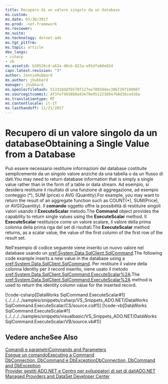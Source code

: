 ```yaml
---
title: Recupero di un valore singolo da un database
ms.custom: 
ms.date: 03/30/2017
ms.prod: .net-framework
ms.reviewer: 
ms.suite: 
ms.technology: dotnet-ado
ms.tgt_pltfrm: 
ms.topic: article
dev_langs:
- csharp
- vb
ms.assetid: b38526cd-a62a-48cb-822a-e91dfa68e02d
caps.latest.revision: "3"
author: JennieHubbard
ms.author: jhubbard
manager: jhubbard
ms.openlocfilehash: 513310ddfb578f127ee70059dec386f207180907
ms.sourcegitcommit: 4f3fef493080a43e70e951223894768d36ce430a
ms.translationtype: MT
ms.contentlocale: it-IT
ms.lasthandoff: 11/21/2017
---
```

# <a name="obtaining-a-single-value-from-a-database"></a><span data-ttu-id="810af-102">Recupero di un valore singolo da un database</span><span class="sxs-lookup"><span data-stu-id="810af-102">Obtaining a Single Value from a Database</span></span>
<span data-ttu-id="810af-103">Può essere necessario restituire informazioni del database costituite semplicemente da un singolo valore anziché da una tabella o da un flusso di dati.</span><span class="sxs-lookup"><span data-stu-id="810af-103">You may need to return database information that is simply a single value rather than in the form of a table or data stream.</span></span> <span data-ttu-id="810af-104">Ad esempio, si desidera restituire il risultato di una funzione di aggregazione, ad esempio conteggio (\*), SUM (price) o AVG (Quantity).</span><span class="sxs-lookup"><span data-stu-id="810af-104">For example, you may want to return the result of an aggregate function such as COUNT(\*), SUM(Price), or AVG(Quantity).</span></span> <span data-ttu-id="810af-105">Il **comando** oggetto offre la possibilità di restituire singoli valori usando il **ExecuteScalar** metodo.</span><span class="sxs-lookup"><span data-stu-id="810af-105">The **Command** object provides the capability to return single values using the **ExecuteScalar** method.</span></span> <span data-ttu-id="810af-106">Il **ExecuteScalar** restituisce come un valore scalare, il valore della prima colonna della prima riga del set di risultati.</span><span class="sxs-lookup"><span data-stu-id="810af-106">The **ExecuteScalar** method returns, as a scalar value, the value of the first column of the first row of the result set.</span></span>  
  
 <span data-ttu-id="810af-107">Nell'esempio di codice seguente viene inserito un nuovo valore nel database usando un <xref:System.Data.SqlClient.SqlCommand>.</span><span class="sxs-lookup"><span data-stu-id="810af-107">The following code example inserts a new value in the database using a <xref:System.Data.SqlClient.SqlCommand>.</span></span> <span data-ttu-id="810af-108">Per restituire il valore della colonna Identity per il record inserito, viene usato il metodo <xref:System.Data.SqlClient.SqlCommand.ExecuteScalar%2A>.</span><span class="sxs-lookup"><span data-stu-id="810af-108">The <xref:System.Data.SqlClient.SqlCommand.ExecuteScalar%2A> method is used to return the identity column value for the inserted record.</span></span>  
  
 [!code-csharp[DataWorks SqlCommand.ExecuteScalar#1](../../../../samples/snippets/csharp/VS_Snippets_ADO.NET/DataWorks SqlCommand.ExecuteScalar/CS/source.cs#1)]
 [!code-vb[DataWorks SqlCommand.ExecuteScalar#1](../../../../samples/snippets/visualbasic/VS_Snippets_ADO.NET/DataWorks SqlCommand.ExecuteScalar/VB/source.vb#1)]  
  
## <a name="see-also"></a><span data-ttu-id="810af-109">Vedere anche</span><span class="sxs-lookup"><span data-stu-id="810af-109">See Also</span></span>  
 [<span data-ttu-id="810af-110">Comandi e parametri</span><span class="sxs-lookup"><span data-stu-id="810af-110">Commands and Parameters</span></span>](../../../../docs/framework/data/adonet/commands-and-parameters.md)  
 [<span data-ttu-id="810af-111">Esegue un comando</span><span class="sxs-lookup"><span data-stu-id="810af-111">Executing a Command</span></span>](../../../../docs/framework/data/adonet/executing-a-command.md)  
 [<span data-ttu-id="810af-112">DbConnection, DbCommand e DbException</span><span class="sxs-lookup"><span data-stu-id="810af-112">DbConnection, DbCommand and DbException</span></span>](../../../../docs/framework/data/adonet/dbconnection-dbcommand-and-dbexception.md)  
 [<span data-ttu-id="810af-113">Provider gestiti ADO.NET e Centro per sviluppatori di set di dati</span><span class="sxs-lookup"><span data-stu-id="810af-113">ADO.NET Managed Providers and DataSet Developer Center</span></span>](http://go.microsoft.com/fwlink/?LinkId=217917)
